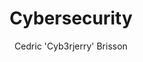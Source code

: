 ---
aliases: ["posts", "articles", "blog", "showcase", "docs"]
title: "Cybersecurity"
author: "Cedric 'Cyb3rjerry' Brisson"
tags: ["index"]
type: "postcard"
toc: true
---
